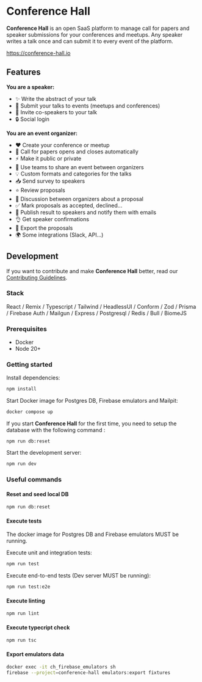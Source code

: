 # Conference Hall

**Conference Hall** is an open SaaS platform to manage call for papers and speaker submissions for your conferences and meetups. Any speaker writes a talk once and can submit it to every event of the platform.

https://conference-hall.io

## Features

**You are a speaker:**

- ✨ Write the abstract of your talk
- 🚀 Submit your talks to events (meetups and conferences)
- 🤝 Invite co-speakers to your talk
- 🔒 Social login

**You are an event organizer:**

- ❤️ Create your conference or meetup
- 📣 Call for papers opens and closes automatically
- ⚡️ Make it public or private
- 👥 Use teams to share an event between organizers
- 💡 Custom formats and categories for the talks
- 📥 Send survey to speakers
- ⭐️ Review proposals
- 💬 Discussion between organizers about a proposal
- ✅ Mark proposals as accepted, declined...
- 💌 Publish result to speakers and notify them with emails
- 👌 Get speaker confirmations
- 📃 Export the proposals
- 🌍 Some integrations (Slack, API...)

## Development

If you want to contribute and make **Conference Hall** better, read our [Contributing Guidelines](./docs/contributing.md).

### Stack

React / Remix / Typescript / Tailwind / HeadlessUI / Conform / Zod / Prisma / Firebase Auth / Mailgun / Express / Postgresql / Redis / Bull / BiomeJS

### Prerequisites

- Docker
- Node 20+

### Getting started

Install dependencies:

```sh
npm install
```

Start Docker image for Postgres DB, Firebase emulators and Mailpit:

```sh
docker compose up
```

If you start **Conference Hall** for the first time, you need to setup the database with the following command :

```shell
npm run db:reset
```

Start the development server:

```sh
npm run dev
```

### Useful commands

#### Reset and seed local DB

```sh
npm run db:reset
```

#### Execute tests

The docker image for Postgres DB and Firebase emulators MUST be running.

Execute unit and integration tests:

```sh
npm run test
```

Execute end-to-end tests (Dev server MUST be running):

```sh
npm run test:e2e
```

#### Execute linting

```sh
npm run lint
```

#### Execute typecript check

```sh
npm run tsc
```

#### Export emulators data

```sh
docker exec -it ch_firebase_emulators sh
firebase --project=conference-hall emulators:export fixtures
```
